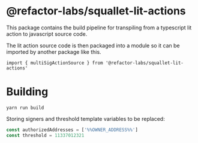 # @refactor-labs/squallet-lit-actions

This package contains the build pipeline for transpiling from a typescript lit action to javascript source code.

The lit action source code is then packaged into a module so it can be imported by another package like this.

`import { multiSigActionSource } from '@refactor-labs/squallet-lit-actions'`


# Building

`yarn run build`

Storing signers and threshold template variables to be replaced:


```javascript
const authorizedAddresses = ['%%OWNER_ADDRESS%%']
const threshold = 11337012321
```